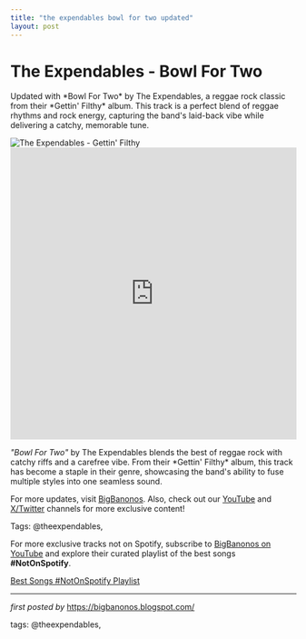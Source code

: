 ```yaml
---
title: "the expendables bowl for two updated"
layout: post
---
```

<!-- Title of the Post -->
<h1 >The Expendables - Bowl For Two</h1> <!-- Introductory Text -->
<p >Updated with *Bowl For Two* by The Expendables, a reggae rock classic from their *Gettin' Filthy* album. This track is a perfect blend of reggae rhythms and rock energy, capturing the band's laid-back vibe while delivering a catchy, memorable tune.</p> <!-- Featured Image -->
<div > <img src="https://i.ytimg.com/vi/YGsES4ezxhs/mqdefault.jpg" alt="The Expendables - Gettin' Filthy" />
</div> <!-- YouTube Video Embed -->
<div > <iframe width="100%" height="514" src="https://www.youtube.com/embed/YGsES4ezxhs" title="The Expendables - 'Bowl For Two' (Official Audio)" frameborder="0" allow="accelerometer; autoplay; clipboard-write; encrypted-media; gyroscope; picture-in-picture; web-share" referrerpolicy="strict-origin-when-cross-origin" allowfullscreen></iframe>
</div> <!-- Song Information -->
<div > <p><em>"Bowl For Two"</em> by The Expendables blends the best of reggae rock with catchy riffs and a carefree vibe. From their *Gettin' Filthy* album, this track has become a staple in their genre, showcasing the band's ability to fuse multiple styles into one seamless sound.</p>
</div> <!-- Footer Links -->
<div > <p>For more updates, visit <a href="https://bigbanonos.blogspot.com/" target="_blank">BigBanonos</a>. Also, check out our <a href="https://www.youtube.com/@BigBanonos" target="_blank">YouTube</a> and <a href="https://x.com/bigbanonos" target="_blank">X/Twitter</a> channels for more exclusive content!</p>
</div> <!-- Tags -->
<p >Tags: @theexpendables,</p>


<!--Subscribe and Playlist Links-->
<div>
    <p>For more exclusive tracks not on Spotify, subscribe to <a href="https://www.youtube.com/@BigBanonos" target="_blank">BigBanonos on YouTube</a> and explore their curated playlist of the best songs <strong>#NotOnSpotify</strong>.</p>
    <p><a href="https://www.youtube.com/playlist?list=PLtuNtuTatqI0kFahUCbtbfenC_ET5O_tr" target="_blank">Best Songs #NotOnSpotify Playlist<br /></a></p></div>

<hr />

<p><em>first posted by</em> <a href="https://bigbanonos.blogspot.com/" rel="noopener" target="_new">https://bigbanonos.blogspot.com/</a></p>

<p>tags: @theexpendables,</p>
